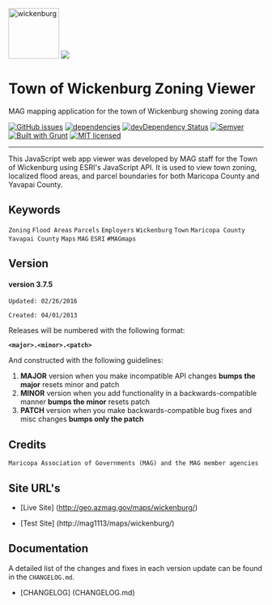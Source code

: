 
<img src="http://geo.azmag.gov/maps/wickenburg/img/townLogo_black.jpg" alt="wickenburg" height="100"/> ![](http://geo.azmag.gov/maps/readonaz/app/resources/img/maglogo_black.png)

# Town of Wickenburg Zoning Viewer #
MAG mapping application for the town of Wickenburg showing zoning data

[![GitHub issues](https://img.shields.io/github/issues/AZMAG/map-Wickenburg.svg)](https://github.com/AZMAG/map-Wickenburg/issues)
[![dependencies](https://david-dm.org/AZMAG/map-Wickenburg.png)](https://david-dm.org/AZMAG/map-Wickenburg)
[![devDependency Status](https://david-dm.org/AZMAG/map-Wickenburg/dev-status.png)](https://david-dm.org/AZMAG/map-Wickenburg)
[![Semver](http://img.shields.io/SemVer/2.0.0.png)](http://semver.org/spec/v2.0.0.html)
[![Built with Grunt](https://cdn.gruntjs.com/builtwith.png)](http://gruntjs.com/)
[![MIT licensed](https://img.shields.io/badge/license-MIT-blue.svg)](https://opensource.org/licenses/MIT)

****************************************************************************************

This JavaScript web app viewer was developed by MAG staff for the Town of Wickenburg using ESRI's JavaScript API.  It is used to view town zoning, localized flood areas, and parcel boundaries for both Maricopa County and Yavapai County.

## Keywords

`Zoning` `Flood Areas` `Parcels` `Employers` `Wickenburg` `Town` `Maricopa County` `Yavapai County` `Maps` `MAG` `ESRI` `#MAGmaps`

## Version

#### version 3.7.5 ####

 `Updated: 02/26/2016`

 `Created: 04/01/2013`

Releases will be numbered with the following format:

**`<major>.<minor>.<patch>`**

And constructed with the following guidelines:

1. **MAJOR** version when you make incompatible API changes **bumps the major** resets minor and patch
2. **MINOR** version when you add functionality in a backwards-compatible manner **bumps the minor** resets patch
3. **PATCH** version when you make backwards-compatible bug fixes and misc changes **bumps only the patch**

## Credits

`Maricopa Association of Governments (MAG) and the MAG member agencies`




## Site URL's
* [Live Site] (http://geo.azmag.gov/maps/wickenburg/)

* [Test Site] (http://mag1113/maps/wickenburg/)

## Documentation

A detailed list of the changes and fixes in each version update can be found in the `CHANGELOG.md`.

* [CHANGELOG] (CHANGELOG.md)

